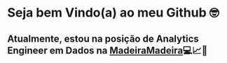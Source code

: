 # Seja bem Vindo(a) ao meu Github 🤓

## Atualmente, estou na posição de Analytics Engineer em Dados na [MadeiraMadeira](madeiramadeira.com.br)💻📈🎲




